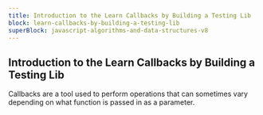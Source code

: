 ```yaml
---
title: Introduction to the Learn Callbacks by Building a Testing Lib
block: learn-callbacks-by-building-a-testing-lib
superBlock: javascript-algorithms-and-data-structures-v8
---
```


## Introduction to the Learn Callbacks by Building a Testing Lib

Callbacks are a tool used to perform operations that can sometimes vary depending on what function is passed
in as a parameter.

